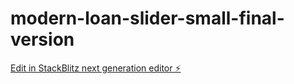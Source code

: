 # modern-loan-slider-small-final-version

[Edit in StackBlitz next generation editor ⚡️](https://stackblitz.com/~/github.com/sean2442/modern-loan-slider-small-final-version)